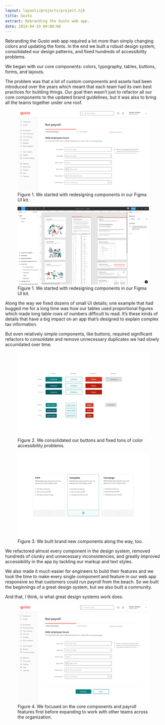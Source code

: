 ```yaml
---
layout: layouts/projects/project.njk
title: Gusto
extract: Rebranding the Gusto web app.
date: 2019-04-29 09:00:00
---
```


<p class="intro">Rebranding the Gusto web app required a lot more than simply changing colors and updating the fonts. In the end we built a robust design system, consolidated our design patterns, and fixed hundreds of accessibility problems.</p>

We began with our core components: colors, typography, tables, buttons, forms, and layouts.

The problem was that a lot of custom components and assets had been introduced over the years which meant that each team had its own best practices for building things. Our goal then wasn’t just to refactor all our core components to the updated brand guidelines, but it was also to bring all the teams together under one roof.

<figure class="project-figure">
  <img src="/images/projects/gusto/design-system-01.webp" />
  <figcaption>Figure 1. We started with redesigning components in our Figma UI kit.</figcaption>
</figure>


<figure class="project-figure">
  <img src="/images/projects/gusto/design-system-05.webp" />
  <figcaption>Figure 1. We started with redesigning components in our Figma UI kit.</figcaption>
</figure>

Along the way we fixed dozens of small UI details; one example that had bugged me for a long time was how our tables used proportional figures which made long table rows of numbers difficult to read. It’s these kinds of details that have a big impact on an app that’s designed to explain complex tax information.

But even relatively simple components, like buttons, required significant refactors to consolidate and remove unnecessary duplicates we had slowly accumilated over time.

<figure class="project-figure">
  <img src="/images/projects/gusto/design-system-02.webp" />
  <figcaption>Figure 2. We consolidated our buttons and fixed tons of color accessibility problems.</figcaption>
</figure>

<figure class="project-figure">
  <img src="/images/projects/gusto/design-system-03.webp" />
  <figcaption>Figure 3. We built brand new components along the way, too.</figcaption>
</figure>

We refactored almost every component in the design system, removed hundreds of clunky and unnecessary inconsistencies, and greatly improved accessibility in the app by tackling our markup and text styles.

We also made it much easier for engineers to build their features and we took the time to make every single component and feature in our web app responsive so that customers could run payroll from the beach. So we built the beginnings of a great design system, but we also built a community.

And that, I think, is what great design systems work does.

<figure class="project-figure">
  <img src="/images/projects/gusto/design-system-04.webp" />
  <figcaption>Figure 4. We focused on the core components and payroll features first before expanding to work with other teams across the organization.</figcaption>
</figure>
